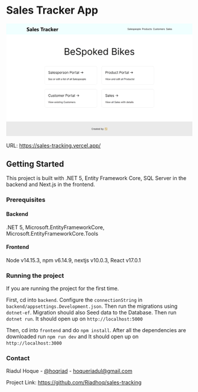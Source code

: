 # Sales Tracker App

![Sales Tracker](screencapture-localhost-3000.png)

URL: https://sales-tracking.vercel.app/

## Getting Started

This project is built with .NET 5, Entity Framework Core, SQL Server in the backend and Next.js in the frontend.

### Prerequisites

#### Backend

.NET 5, Microsoft.EntityFrameworkCore, Microsoft.EntityFrameworkCore.Tools

#### Frontend

Node v14.15.3, npm v6.14.9, nextjs v10.0.3, React v17.0.1

### Running the project

If you are running the project for the first time.

First, cd into `backend`. Configure the `connectionString` in `backend/appsettings.Development.json`. Then run the migrations using `dotnet-ef`. Migration should also Seed data to the Database. Then run `dotnet run`. It should open up on `http://localhost:5000`

Then, cd into `frontend` and do `npm install`. After all the dependencies are downloaded run `npm run dev` and It should open up on `http://localhost:3000`

### Contact

Riadul Hoque - [@hoqriad](https://twitter/hoqriad) - [hoqueriadul@gmail.com](mailto:hoqueriadul@gmail.com)

Project Link: https://github.com/Riadhoq/sales-tracking
